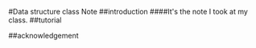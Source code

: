 #Data structure class Note
##introduction
####It's the note I took at my class. 
##tutorial

##acknowledgement